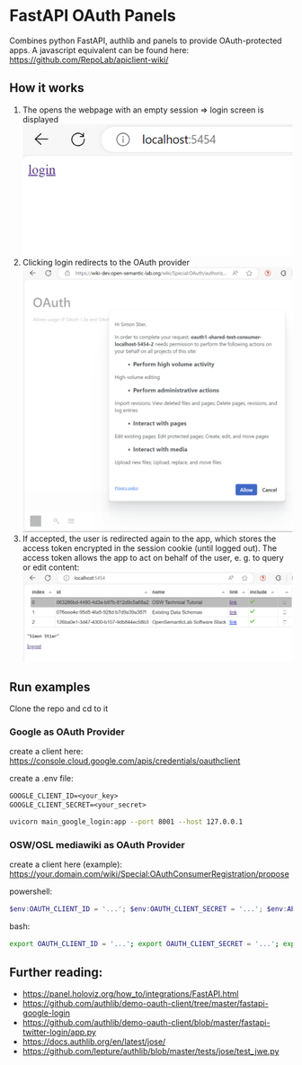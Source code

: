# FastAPI OAuth Panels

Combines python FastAPI, authlib and panels to provide OAuth-protected apps. A javascript equivalent can be found here: https://github.com/RepoLab/apiclient-wiki/

## How it works
1. The opens the webpage with an empty session => login screen is displayed
![Alt text](docs/image_login-screen.png)
2. Clicking login redirects to the OAuth provider
![Alt text](docs/image_accept-screen.png)
1. If accepted, the user is redirected again to the app, which stores the access token encrypted in the session cookie (until logged out). The access token allows the app to act on behalf of the user, e. g. to query or edit content:
![Alt text](docs/image_app-screen.png)

## Run examples
Clone the repo and cd to it

### Google as OAuth Provider
create a client here: https://console.cloud.google.com/apis/credentials/oauthclient

create a .env file:
```env
GOOGLE_CLIENT_ID=<your_key>
GOOGLE_CLIENT_SECRET=<your_secret>
```

```bash
uvicorn main_google_login:app --port 8001 --host 127.0.0.1
```

### OSW/OSL mediawiki as OAuth Provider
create a client here (example): https://your.domain.com/wiki/Special:OAuthConsumerRegistration/propose

powershell:
```powershell
$env:OAUTH_CLIENT_ID = '...'; $env:OAUTH_CLIENT_SECRET = '...'; $env:APP_SESSION_SECRET = '!secret';$env:APP_JWT_KEY = '74738ff5536759589aee98fffdcd1876'; $env:APP_JWE_KEY = '74738ff5536759589aee98fffdcd1877'; $env:OSW_SERVER = 'https://your.domain.com'; $env:APP_HOST = 'localhost'; $env:APP_PORT = '5454'; uvicorn main_osw_login:app --port 5454 --host 'localhost'
```

bash:
```bash
export OAUTH_CLIENT_ID = '...'; export OAUTH_CLIENT_SECRET = '...'; export APP_SESSION_SECRET = '!secret'; export APP_JWT_KEY = '74738ff5536759589aee98fffdcd1876'; export APP_JWE_KEY = '74738ff5536759589aee98fffdcd1877'; export OSW_SERVER = 'https://your.domain.com'; export APP_HOST = 'localhost'; export APP_PORT = '5454'; uvicorn main_osw_login:app --port 5454 --host 'localhost'
```

## Further reading:

* https://panel.holoviz.org/how_to/integrations/FastAPI.html
* https://github.com/authlib/demo-oauth-client/tree/master/fastapi-google-login
* https://github.com/authlib/demo-oauth-client/blob/master/fastapi-twitter-login/app.py
* https://docs.authlib.org/en/latest/jose/
* https://github.com/lepture/authlib/blob/master/tests/jose/test_jwe.py